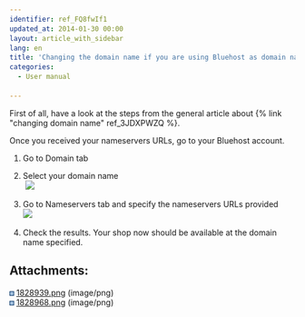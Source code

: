 ```yaml
---
identifier: ref_FQ8fwIf1
updated_at: 2014-01-30 00:00
layout: article_with_sidebar
lang: en
title: 'Changing the domain name if you are using Bluehost as domain name registrar'
categories:
  - User manual

---
```



First of all, have a look at the steps from the general article about {% link "changing domain name" ref_3JDXPWZQ %}.

Once you received your nameservers URLs, go to your Bluehost account.

1.  Go to Domain tab
2.  Select your domain name  
     ![]({{site.baseurl}}/attachments/6389819/6586499.png)
3.  Go to Nameservers tab and specify the nameservers URLs provided  
    ![]({{site.baseurl}}/attachments/6389819/6586500.png)  

4.  Check the results. Your shop now should be available at the domain name specified.

## Attachments:

![](images/icons/bullet_blue.gif) [1828939.png]({{site.baseurl}}/attachments/6389819/6586499.png) (image/png)  
![](images/icons/bullet_blue.gif) [1828968.png]({{site.baseurl}}/attachments/6389819/6586500.png) (image/png)
